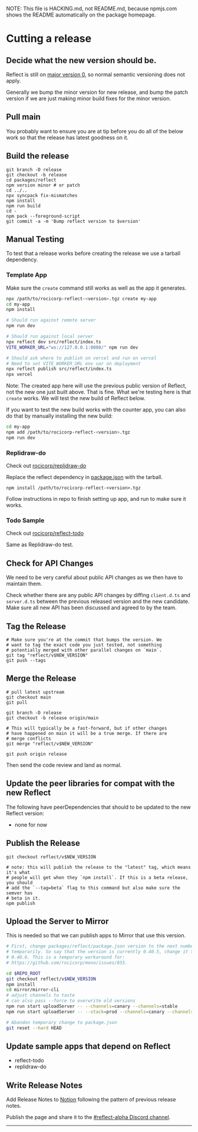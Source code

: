 NOTE: This file is HACKING.md, not README.md, because npmjs.com shows the
README automatically on the package homepage.

# Cutting a release

## Decide what the new version should be.

Reflect is still on [major version 0](https://semver.org/#spec-item-4), so
normal semantic versioning does not apply.

Generally we bump the minor version for new release, and bump the patch version
if we are just making minor build fixes for the minor version.

## Pull main

You probably want to ensure you are at tip before you do all of the below work so that the release has latest goodness on it.

## Build the release

```
git branch -D release
git checkout -b release
cd packages/reflect
npm version minor # or patch
cd ../..
npx syncpack fix-mismatches
npm install
npm run build
cd -
npm pack --foreground-script
git commit -a -m 'Bump reflect version to $version'
```

## Manual Testing

To test that a release works before creating the release we use a tarball dependency.

### Template App

Make sure the `create` command still works as well as the app it generates.

```bash
npx /path/to/rocicorp-reflect-<version>.tgz create my-app
cd my-app
npm install

# Should run against remote server
npm run dev

# Should run against local server
npx reflect dev src/reflect/index.ts
VITE_WORKER_URL="ws://127.0.0.1:8080/" npm run dev

# Should ask where to publish on vercel and run on vercel
# Need to set VITE_WORKER_URL env var on deployment
npx reflect publish src/reflect/index.ts
npx vercel
```

Note: The created app here will use the previous public version of Reflect, not the
new one just built above. That is fine. What we're testing here is that `create` works.
We will test the new build of Reflect below.

If you want to test the new build works with the counter app, you can also do that by
manually installing the new build:

```bash
cd my-app
npm add /path/to/rocicorp-reflect-<version>.tgz
npm run dev
```

### Replidraw-do

Check out [rocicorp/replidraw-do](https://github.com/rocicorp/replidraw-do)

Replace the reflect dependency in
[package.json](https://github.com/rocicorp/replidraw-do/blob/main/package.json)
with the tarball.

```
npm install /path/to/rocicorp-reflect-<version>.tgz
```

Follow instructions in repo to finish setting up app, and run to make sure it works.

### Todo Sample

Check out [rocicorp/reflect-todo](https://github.com/rocicorp/reflect-todo)

Same as Replidraw-do test.

## Check for API Changes

We need to be very careful about public API changes as we then have to maintain them.

Check whether there are any public API changes by diffing `client.d.ts` and
`server.d.ts` between the previous released version and the new candidate. Make
sure all new API has been discussed and agreed to by the team.

## Tag the Release

```
# Make sure you're at the commit that bumps the version. We
# want to tag the exact code you just tested, not something
# potentially merged with other parallel changes on `main`.
git tag "reflect/v$NEW_VERSION"
git push --tags
```

## Merge the Release

```
# pull latest upstream
git checkout main
git pull

git branch -D release
git checkout -b release origin/main

# This will typically be a fast-forward, but if other changes
# have happened on main it will be a true merge. If there are
# merge conflicts
git merge "reflect/v$NEW_VERSION"

git push origin release
```

Then send the code review and land as normal.

## Update the peer libraries for compat with the new Reflect

The following have peerDependencies that should to be updated to the new Reflect version:

- none for now

## Publish the Release

```
git checkout reflect/v$NEW_VERSION

# note: this will publish the release to the "latest" tag, which means it's what
# people will get when they `npm install`. If this is a beta release, you should
# add the `--tag=beta` flag to this command but also make sure the semver has
# beta in it.
npm publish
```

## Upload the Server to Mirror

This is needed so that we can publish apps to Mirror that use this version.

```bash
# First, change packages/reflect/package.json version to the next number
# temporarily. So say that the version is currently 0.40.5, change it to
# 0.40.6. This is a temporary workaround for:
# https://github.com/rocicorp/mono/issues/833.

cd $REPO_ROOT
git checkout reflect/v$NEW_VERSION
npm install
cd mirror/mirror-cli
# adjust channels to taste
# can also pass --force to overwrite old versions
npm run start uploadServer -- --channels=canary --channels=stable
npm run start uploadServer -- --stack=prod --channels=canary --channels=stable

# Abandon temporary change to package.json
git reset --hard HEAD
```

## Update sample apps that depend on Reflect

- reflect-todo
- replidraw-do

## Write Release Notes

Add Release Notes to [Notion](https://www.notion.so/replicache/Release-Notes-43b93bd9bf774de6a505247a6e7a3fb8) following the pattern of
previous release notes.

Publish the page and share it to the [#reflect-alpha Discord channel](https://discord.gg/9PzrG5Qv).

---
